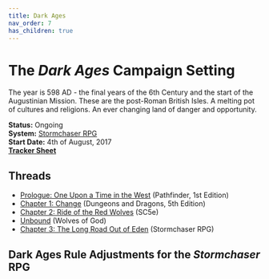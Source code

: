 ```yaml
---
title: Dark Ages
nav_order: 7
has_children: true
---
```


# The *Dark Ages* Campaign Setting
The year is 598 AD - the final years of the 6th Century and the start of the Augustinian Mission. These are the post-Roman British Isles. A melting pot of cultures and religions. An ever changing land of danger and opportunity.

**Status:** Ongoing<br>
**System:** [Stormchaser RPG](https://stormchaserroleplaying.com/stormchaserRPG/)<br>
**Start Date:** 4th of August, 2017<br>
[**Tracker Sheet**](https://docs.google.com/spreadsheets/d/1ohznZ9R9co3HiR-wGMZclO5ePocoXKEibz25TL-iPoE/edit#gid=680984753)<br>

## Threads
- [Prologue: One Upon a  Time in the West](https://paizo.com/campaigns/DarkAges/gameplay) (Pathfinder, 1st Edition)
- [Chapter 1: Change](https://app.roll20.net/forum/post/6708877/chapter-1-change/?pagenum=1) (Dungeons and Dragons, 5th Edition)
- [Chapter 2: Ride of the Red Wolves](https://app.roll20.net/forum/post/8103227/chapter-2-ride-of-the-red-wolves/?pagenum=1) (SC5e)
- [Unbound](https://app.roll20.net/forum/post/8597193/unbound/?pagenum=1) (Wolves of God)
- [Chapter 3: The Long Road Out of Eden](https://app.roll20.net/forum/post/10511668/chapter-3-the-long-road-out-of-eden/?pagenum=1) (Stormchaser RPG)

## Dark Ages Rule Adjustments for the *Stormchaser* RPG